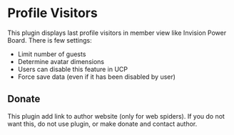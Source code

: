 # Profile Visitors

This plugin displays last profile visitors in member view like Invision Power Board. 
There is few settings:

* Limit number of guests
* Determine avatar dimensions
* Users can disable this feature in UCP
* Force save data (even if it has been disabled by user)

## Donate

This plugin add link to author website (only for web spiders). If you do not want this, do not use plugin, or make donate and contact author.